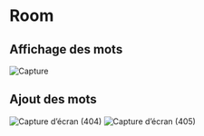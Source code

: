 # Room
## Affichage des mots
![Capture](https://github.com/WiamMerjane/Room/assets/116950948/7d41eb40-7547-4db7-a717-4265d22508ec)
## Ajout des mots
![Capture d’écran (404)](https://github.com/WiamMerjane/Room/assets/116950948/84c6d674-3ae1-4331-a513-982639ecd50d)
![Capture d’écran (405)](https://github.com/WiamMerjane/Room/assets/116950948/0ebee5a6-d5a5-4f4c-a2b6-566cb010586c)
